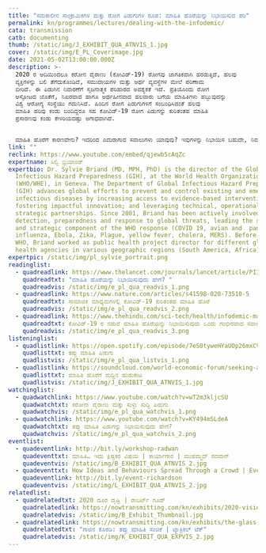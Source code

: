 ```yaml
---
title: "ಸಮಕಾಲೀನ ಸಾಂಕ್ರಾಮಿಕಗಳ ಮತ್ತು ರೋಗ ಪಿಡುಗುಗಳ ರೂಪ: ಮಾಹಿತಿ ಹೊರೆಯನ್ನು ನಿಭಾಯಿಸುವ ಪರಿ"
permalink: kn/programmes/lectures/dealing-with-the-infodemic/
cata: transmission
catb: documenting
thumb: /static/img/J_EXHIBIT_QUA_ATNVIS_1.jpg
cover: /static/img/E_PL_Coverimage.jpg
date: 2021-05-02T13:00:00.000Z
description: >-
  2020 ರ ಆದಿಯಿಂದಲೂ ಕರೋನ ವೈರಾಣು (ಕೋವಿಡ್-19‌) ರೋಗವು ಜಾಗತಿಕವಾಗಿ ಹರಡುತ್ತಿದೆ, ಹಲವು
  ವ್ಯಕ್ತಿಗಳನ್ನು ಬಲಿ ತೆಗೆದುಕೊಂಡಿದೆ, ಸಮುದಾಯಗಳ ಮತ್ತು ಅರ್ಥ ವ್ಯವಸ್ಥೆಗಳ ಮೇಲೆ ಪರಿಣಾಮ
  ಬೀರಿದೆ. ಈ ಪಿಡುಗಿನ ನಿವಾರಣೆಗೆ ಸೃಜನಾತ್ಮಕ ಪರಿಹಾರದ ಅವಶ್ಯಕತೆ ಇದೆ. ಪ್ರತಿಯೊಂದು ರೋಗ
  ಆಸ್ಫೋಟದ ಜೊತೆಗೆ, ನಿಖರವಾದ ಹಾಗೂ ಅರ್ಥಹೀನವಾದ ಹಲವಾರು ಬಗೆಯ ಮಾಹಿತಿಗಳು ಹಬ್ಬುವುದನ್ನು
  ವಿಶ್ವ ಆರೋಗ್ಯ ಸಂಸ್ಥೆಯು ಗಮನಿಸಿದೆ. ಹಿಂದಿನ ರೋಗ ಪಿಡುಗುಗಳಿಗೆ ಸಂಬಂಧಿಸಿದಂತೆ ಹಲವು
  ಮಾಹಿತಿ ಹರಿವು ಕಂಡು ಬಂದಿದ್ದರೂ ಸಹ ಕೋವಿಡ್-19‌ ರೋಗ ಪಿಡುಗನ್ನು ಕುರಿತಂತಹ ಮಾಹಿತಿ
  ಪ್ರಸಾರಣವು ಕಂಡು ಕೇಳರಿಯದಷ್ಟು ಅಗಾಧವಾಗಿದೆ. 


  ಮಾಹಿತಿ ಹೊರೆಗೆ ಕಾರಣವೇನು? ಇದರಿಂದ ಎದುರಾಗುವ ಸವಾಲುಗಳು ಯಾವುವು? ಇವುಗಳನ್ನು ನಿಭಾಯಿಸ ಬಹುದೇ, ನಿವಾರಿಸ ಬಹುದೇ? ಮಾಹಿತಿ ಹರಿವು ಪಿಡುಗನ್ನು ನಿರ್ವಹಿಸಲು ಹೊಸ ತಂತ್ರಜ್ಞಾನವನ್ನು ಹೇಗೆ ಬಳಸಬೇಕು? ಈ ಭಾಷಣದಲ್ಲಿ, ಇಂತಹ ಹಲವಾರು ಪ್ರಶ್ನೆಗಳನ್ನು ಚರ್ಚಿಸಲಾಗುವುದು.
link: ""
reclink: https://www.youtube.com/embed/qjewb5cAqZc
expertname: ಸಿಲ್ವಿ ಬ್ರಿಯಾಂಡ್‌
expertbio: Dr. Sylvie Briand (MD, MPH, PhD) is the director of the Global
  Infectious Hazard Preparedness (GIH), at the World Health Organization
  (WHO/WHE), in Geneva. The Department of Global Infectious Hazard Preparedness
  (GIH) advances global efforts to prevent and control existing and emerging
  infectious diseases by increasing access to evidence-based interventions;
  fostering impactful innovation; and leveraging technical, operational and
  strategic partnerships. Since 2001, Briand has been actively involved in the
  detection, preparedness and response to global threats, leading the scientific
  and strategic component of the WHO response (COVID 19, avian and  pandemic
  influenza, Ebola, Zika, Plague, yellow fever, cholera, MERS). Before joining
  WHO, Briand worked as public health project director for different global
  health agencies in various geographic regions (South America, Africa).
expertpic: /static/img/pl_sylvie_portrait.png
readinglist:
  - quadreadlink: https://www.thelancet.com/journals/lancet/article/PIIS0140-6736(20)30461-X/fulltext
    quadreadtxt: "ಮಾಹಿತಿ ಹೊರೆಯನ್ನು ನಿಭಾಯಿಸುವುದು ಹೇಗೆ? "
    quadreadvis: /static/img/e_pl_qua_readvis_1.png
  - quadreadlink: https://www.nature.com/articles/s41598-020-73510-5
    quadreadtxt: ಸಾಮಾಜಿಕ ಮಾಧ್ಯಮಗಳಲ್ಲಿ ಕೋವಿಡ್-19‌ ಕುರಿತಂತಹ ಮಾಹಿತಿ ಹೊರೆ
    quadreadvis: /static/img/e_pl_qua_readvis_2.png
  - quadreadlink: https://www.thehindu.com/sci-tech/health/infodemic-management-a-serious-challenge-during-covid-19-soumya-swaminathan/article32911994.ece
    quadreadtxt: ಕೋವಿಡ್-19‌ ರ ನಡುವೆ ಮಾಹಿತಿ ಹೊರೆಯನ್ನು ನಿಭಾಯಿಸುವುದು ಒಂದು ಗಂಭೀರವಾದ ಸವಾಲಾಗಿದೆ
    quadreadvis: /static/img/e_pl_qua_readvis_3.png
listeninglist:
  - quadlistlink: https://open.spotify.com/episode/7eS0tyweHYaUOp26mxCVIL?si=urw8qoNwRZyM6udXVvR8DA
    quadlisttxt: ತಪ್ಪು ಮಾಹಿತಿ ಪಿಡುಗು
    quadlistvis: /static/img/e_pl_qua_listvis_1.png
  - quadlistlink: https://soundcloud.com/world-economic-forum/seeking-a-cure-for-the
    quadlisttxt: ಮಾಹಿತಿ ಹೊರೆಗೆ ಮದ್ದಿನ ಹುಡುಕಾಟ
    quadlistvis: /static/img/J_EXHIBIT_QUA_ATNVIS_1.jpg
watchinglist:
  - quadwatchlink: https://www.youtube.com/watch?v=wT2m3kljcSU
    quadwatchtxt: ಕರೋನಾ ವೈರಾಣು ಮತ್ತು ಸುಳ್ಳು ಸುದ್ದಿ ಪಿಡುಗು
    quadwatchvis: /static/img/e_pl_qua_watchvis_1.png
  - quadwatchlink: https://www.youtube.com/watch?v=KY494mSLdeA
    quadwatchtxt: ತಪ್ಪು ಮಾಹಿತಿ ಪಿಡುಗನ್ನು ನಿಭಾಯಿಸುವುದು ಹೇಗೆ?
    quadwatchvis: /static/img/e_pl_qua_watchvis_2.png
eventlist:
  - quadeventlink: http://bit.ly/workshop-radwan
    quadeventtxt: ಮಾಹಿತಿ… ಇದು ಕ್ಲಿಷ್ಟಕರ ವಿಷಯ | ಕಾರ್ಯಾಗಾರ | ಮುಹಮ್ಮದ್‌ ರದವಾನ್‌
    quadeventvis: /static/img/B_EXHIBIT_QUA_ATNVIS_2.jpg
  - quadeventtxt: How Ideas and Behaviours Spread Through a Crowd | Event
    quadeventlink: http://bit.ly/event-richardson
    quadeventvis: /static/img/L_EXHIBIT_QUA_ATNVIS_2.jpg
relatedlist:
  - quadrelatedtxt: 2020 ದೂರ ದೃಷ್ಟಿ | ರಾಬರ್ಟ್‌ ಗೂಡ್‌
    quadrelatedlink: https://nowtransmitting.com/kn/exhibits/2020-vision/
    quadrelatedvis: /static/img/B_Exhibit_Thumbnail.jpg
  - quadrelatedlink: https://nowtransmitting.com/kn/exhibits/the-glass-room/
    quadrelatedtxt: "ಗಾಜಿನ ಕೊಠಡಿ: ತಪ್ಪು ಮಾಹಿತಿ ಸಂಚಿಕೆ | ಟ್ಯಾಕ್ಟಿಕಲ್‌ ಟೆಕ್"
    quadrelatedvis: /static/img/K_EXHIBIT_QUA_EXPVIS_2.jpg
---
```

